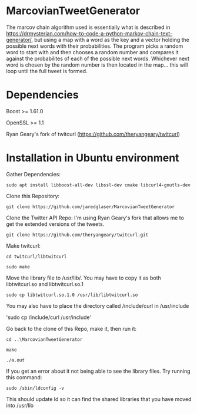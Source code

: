 # MarcovianTweetGenerator

The marcov chain algorithm used is essentially what is described in https://drmysterian.com/how-to-code-a-python-markov-chain-text-generator/, but using a map with a word as the key and a vector holding the possible next words with their probabilities. The program picks a random word to start with and then chooses a random number and compares it against the probabilites of each of the possible next words. Whichever next word is chosen by the random number is then located in the map... this will loop until the full tweet is formed.

# Dependencies
Boost >= 1.61.0

OpenSSL >= 1.1

Ryan Geary's fork of twitcurl (https://github.com/theryangeary/twitcurl)

# Installation in Ubuntu environment

Gather Dependencies:

  `sudo apt install libboost-all-dev libssl-dev cmake libcurl4-gnutls-dev`
  
Clone this Repository:

  `git clone https://github.com/jaredglaser/MarcovianTweetGenerator`
  
Clone the Twitter API Repo: I'm using Ryan Geary's fork that allows me to get the extended versions of the tweets.

  `git clone https://github.com/theryangeary/twitcurl.git`
  
Make twitcurl:

  `cd twitcurl/libtwitcurl`
  
  `sudo make`
  
Move the library file to /usr/lib/. You may have to copy it as both libtwitcurl.so and libtwitcurl.so.1

  `sudo cp libtwitcurl.so.1.0 /usr/lib/libtwitcurl.so`
  
You may also have to place the directory called /include/curl in /usr/include

  'sudo cp /include/curl /usr/include'
 
Go back to the clone of this Repo, make it, then run it:

  `cd ..\MarcovianTweetGenerator`
  
  `make`
  
  `./a.out`
  
If you get an error about it not being able to see the library files. Try running this command:

`sudo /sbin/ldconfig -v`

This should update ld so it can find the shared libraries that you have moved into /usr/lib
  


